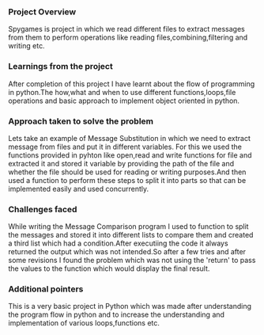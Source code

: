 ### Project Overview

 Spygames is project in which we read different files to extract messages from them to perform operations like reading files,combining,filtering and writing etc.


### Learnings from the project

 After completion of this project I have learnt about the flow of programming in python.The how,what and when to use different functions,loops,file operations and  basic approach to implement object oriented in python.


### Approach taken to solve the problem

 Lets take an example of Message Substitution in which we need to extract message from files and put it in different variables. For this we used the functions provided in pyhton like open,read and write functions for file and extracted it and stored it variable by providing the path of the file and whether the file should be used for reading or writing purposes.And then used a function to perform these steps to split it into parts so that can be implemented easily and used concurrently.


### Challenges faced

 While writing the Message Comparison program I used to function to split the messages and stored it into different lists to compare them and created a third list which had a condition.After executiing the code it always returned the output which was not intended.So after a few tries and after some revisions I found the problem which was not using the 'return' to pass the values to the function which would display the final result.


### Additional pointers

 This is a very basic project in Python which was made after understanding the program flow in python and to increase the understanding and implementation of various loops,functions etc.


